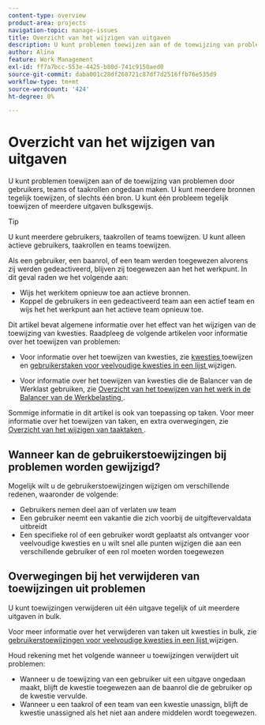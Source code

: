```yaml
---
content-type: overview
product-area: projects
navigation-topic: manage-issues
title: Overzicht van het wijzigen van uitgaven
description: U kunt problemen toewijzen aan of de toewijzing van problemen door gebruikers, teams of taakrollen ongedaan maken. U kunt meerdere bronnen tegelijk toewijzen, of slechts één bron. U kunt één probleem tegelijk toewijzen of meerdere uitgaven bulksgewijs.
author: Alina
feature: Work Management
exl-id: ff7a7bcc-553e-4425-b80d-741c9150aed0
source-git-commit: daba001c28df268721c87df7d2516ffb76e535d9
workflow-type: tm+mt
source-wordcount: '424'
ht-degree: 0%

---
```


# Overzicht van het wijzigen van uitgaven

U kunt problemen toewijzen aan of de toewijzing van problemen door gebruikers, teams of taakrollen ongedaan maken. U kunt meerdere bronnen tegelijk toewijzen, of slechts één bron. U kunt één probleem tegelijk toewijzen of meerdere uitgaven bulksgewijs.

>[!TIP]
>
>U kunt meerdere gebruikers, taakrollen of teams toewijzen. U kunt alleen actieve gebruikers, taakrollen en teams toewijzen.
>
>Als een gebruiker, een baanrol, of een team werden toegewezen alvorens zij werden gedeactiveerd, blijven zij toegewezen aan het het werkpunt. In dit geval raden we het volgende aan:
>
>* Wijs het werkitem opnieuw toe aan actieve bronnen.
>* Koppel de gebruikers in een gedeactiveerd team aan een actief team en wijs het het werkpunt aan het actieve team opnieuw toe.

Dit artikel bevat algemene informatie over het effect van het wijzigen van de toewijzing van kwesties. Raadpleeg de volgende artikelen voor informatie over het toewijzen van problemen:

* Voor informatie over het toewijzen van kwesties, zie [ kwesties ](../../../manage-work/issues/manage-issues/assign-issues.md) toewijzen en [ gebruikerstaken voor veelvoudige kwesties in een lijst ](../../../manage-work/issues/manage-issues/edit-assignments-for-multiple-issues.md) wijzigen.

* Voor informatie over het toewijzen van kwesties die de Balancer van de Werklast gebruiken, zie [ Overzicht van het toewijzen van het werk in de Balancer van de Werkbelasting ](../../../resource-mgmt/workload-balancer/assign-work-in-workload-balancer.md).

Sommige informatie in dit artikel is ook van toepassing op taken. Voor meer informatie over het toewijzen van taken, en extra overwegingen, zie [ Overzicht van het wijzigen van taaktaken ](../../../manage-work/tasks/assign-tasks/modify-task-assignments-overview.md).

## Wanneer kan de gebruikerstoewijzingen bij problemen worden gewijzigd?

Mogelijk wilt u de gebruikerstoewijzingen wijzigen om verschillende redenen, waaronder de volgende:

* Gebruikers nemen deel aan of verlaten uw team
* Een gebruiker neemt een vakantie die zich voorbij de uitgiftevervaldata uitbreidt
* Een specifieke rol of een gebruiker wordt geplaatst als ontvanger voor veelvoudige kwesties en u wilt snel alle punten wijzigen die aan een verschillende gebruiker of een rol moeten worden toegewezen

## Overwegingen bij het verwijderen van toewijzingen uit problemen

U kunt toewijzingen verwijderen uit één uitgave tegelijk of uit meerdere uitgaven in bulk.

Voor meer informatie over het verwijderen van taken uit kwesties in bulk, zie [ gebruikerstoewijzingen voor veelvoudige kwesties in een lijst ](../../../manage-work/issues/manage-issues/edit-assignments-for-multiple-issues.md) wijzigen.

Houd rekening met het volgende wanneer u toewijzingen verwijdert uit problemen:

* Wanneer u de toewijzing van een gebruiker uit een uitgave ongedaan maakt, blijft de kwestie toegewezen aan de baanrol die de gebruiker op de kwestie vervulde.
* Wanneer u een taakrol of een team van een kwestie unassign, blijft de kwestie unassigned als het niet aan andere middelen wordt toegewezen.

